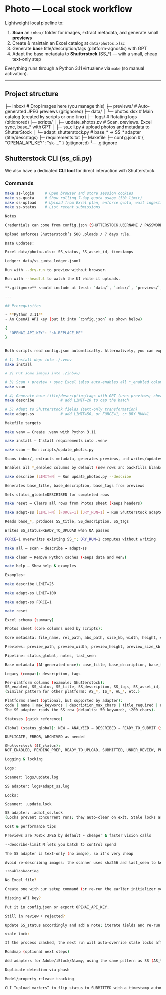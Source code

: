 # Photo — Local stock workflow

Lightweight local pipeline to:
1) **Scan** an `inbox/` folder for images, extract metadata, and generate small **previews**  
2) Create & maintain an Excel catalog at `data/photos.xlsx`  
3) Generate **base** title/description/tags (platform-agnostic) with GPT  
4) Adapt the base metadata to **Shutterstock** (SS_*) — with a small, cheap text-only step

Everything runs through a Python 3.11 virtualenv via `make` (no manual activation).

---

## Project structure

├─ inbox/ # Drop images here (you manage this)
├─ previews/ # Auto-generated JPEG previews (gitignored)
├─ data/
│ └─ photos.xlsx # Main catalog (created by scripts or one-liner)
├─ logs/ # Rotating logs (gitignored)
├─ scripts/
│ ├─ update_photos.py # Scan, previews, Excel sync, base_* with GPT
│ ├─ ss_cli.py # upload photos and metadata to ShutterStock
│ └─ adapt_shutterstock.py # base_* -> SS_* adapter (title/desc/tags)
├─ requirements.txt
├─ Makefile
├─ config.json # { "OPENAI_API_KEY": "sk-..." } (gitignored)
└─ .gitignore

## Shutterstock CLI (ss_cli.py)

We also have a dedicated **CLI tool** for direct interaction with Shutterstock.

### Commands

```bash
make ss-login     # Open browser and store session cookies
make ss-quota     # Show rolling 7-day quota usage (500 limit)
make ss-upload    # Upload from Excel plan, enforce quota, wait ingestion
make ss-status    # List recent submissions

Notes

Credentials can come from config.json (SHUTTERSTOCK.USERNAME / PASSWORD), or env vars (SS_USER / SS_PASS).

Upload enforces Shutterstock’s 500 uploads / 7 days rule.

Data updates:

Excel data/photos.xlsx: SS_status, SS_asset_id, timestamps

Ledger: data/ss_quota_ledger.jsonl

Run with --dry-run to preview without browser.

Run with --headful to watch the UI while it uploads.

**.gitignore** should include at least: `data/`, `inbox/`, `previews/`, `logs/`, `config.json`.

---

## Prerequisites

- **Python 3.11**
- An OpenAI API key (put it into `config.json` as shown below)

{
  "OPENAI_API_KEY": "sk-REPLACE_ME"
}


Both scripts read config.json automatically. Alternatively, you can export OPENAI_API_KEY in your shell.

# 1) Install deps into ./.venv
make install

# 2) Put some images into ./inbox/

# 3) Scan + preview + sync Excel (also auto-enables all *_enabled columns by default)
make scan

# 4) Generate base title/description/tags with GPT (uses previews; cheap)
make describe            # add LIMIT=20 to cap the batch

# 5) Adapt to Shutterstock fields (text-only transformation)
make adapt-ss            # add LIMIT=50, or FORCE=1, or DRY_RUN=1

Makefile targets

make venv — Create .venv with Python 3.11

make install — Install requirements into .venv

make scan — Run scripts/update_photos.py

Scans inbox/, extracts metadata, generates previews, and writes/updates data/photos.xlsx

Enables all *_enabled columns by default (new rows and backfills blanks in existing rows)

make describe [LIMIT=N] — Run update_photos.py --describe

Generates base_title, base_description, base_tags from previews

Sets status_global=DESCRIBED for completed rows

make reset — Clears all rows from Photos sheet (keeps headers)

make adapt-ss [LIMIT=N] [FORCE=1] [DRY_RUN=1] — Run Shutterstock adapter

Reads base_*, produces SS_title, SS_description, SS_tags

Writes SS_status=READY_TO_UPLOAD when QA passes

FORCE=1 overwrites existing SS_*; DRY_RUN=1 computes without writing

make all — scan → describe → adapt-ss

make clean — Remove Python caches (keeps data and venv)

make help — Show help & examples

Examples:

make describe LIMIT=25

make adapt-ss LIMIT=100

make adapt-ss FORCE=1

make reset

Excel schema (summary)

Photos sheet (core columns used by scripts):

Core metadata: file_name, rel_path, abs_path, size_kb, width, height, created_time, modified_time, sha256, phash

Previews: preview_path, preview_width, preview_height, preview_size_kb

Pipeline: status_global, notes, last_seen

Base metadata (AI-generated once): base_title, base_description, base_tags

Legacy (compat): description, tags

Per-platform columns (example: Shutterstock):
SS_enabled, SS_status, SS_title, SS_description, SS_tags, SS_asset_id, SS_last_submitted, SS_url
(Similar pattern for other platforms: AS_*, IS_*, AL_*, etc.)

Platforms sheet (optional, but supported by adapter):
code | name | max_keywords | description_max_chars | title_required | notes
The SS adapter reads the SS row (defaults: 50 keywords, ~200 chars).

Statuses (quick reference)

Global (status_global): NEW → ANALYZED → DESCRIBED → READY_TO_SUBMIT (if you use it later)

DUPLICATE, ERROR, ARCHIVED as needed

Shutterstock (SS_status):
NOT_ENABLED, PENDING_PREP, READY_TO_UPLOAD, SUBMITTED, UNDER_REVIEW, PUBLISHED, REJECTED, NEEDS_RELEASE, ERROR, ON_HOLD

Logging & locking

Logs:

Scanner: logs/update.log

SS adapter: logs/adapt_ss.log

Locks:

Scanner: .update.lock

SS adapter: .adapt_ss.lock
(Locks prevent concurrent runs; they auto-clear on exit. Stale locks are overridden after ~2 hours.)

Cost & performance tips

Previews are 768px JPEG by default → cheaper & faster vision calls

--describe-limit N lets you batch to control spend

The SS adapter is text-only (no image), so it’s very cheap

Avoid re-describing images: the scanner uses sha256 and last_seen to keep things tidy

Troubleshooting

No Excel file?

Create one with our setup command (or re-run the earlier initializer you used).

Missing API key?

Put it in config.json or export OPENAI_API_KEY.

Still in review / rejected?

Update SS_status accordingly and add a note; iterate fields and re-run make adapt-ss with FORCE=1 if needed.

Stale lock?

If the process crashed, the next run will auto-override stale locks after 2 hours. Remove manually if needed.

Roadmap (optional next steps)

Add adapters for Adobe/iStock/Alamy, using the same pattern as SS (AS_*, IS_*, AL_*)

Duplicate detection via phash

Model/property release tracking

CLI “upload markers” to flip status to SUBMITTED with a timestamp automatically


